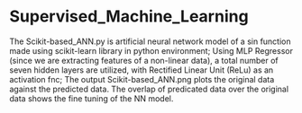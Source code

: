 # Supervised_Machine_Learning
The Scikit-based_ANN.py is artificial neural network model of a sin function made using scikit-learn library in python environment; 
Using MLP Regressor (since we are extracting features of a non-linear data), a total number of seven hidden layers are utilized, with Rectified Linear Unit (ReLu) as an activation fnc;
The output Scikit-based_ANN.png plots the original data against the predicted data. The overlap of predicated data over the original data shows the fine tuning of the NN model.  
